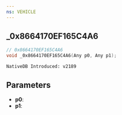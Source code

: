 ```yaml
---
ns: VEHICLE
---
```

## _0x8664170EF165C4A6

```c
// 0x8664170EF165C4A6
void _0x8664170EF165C4A6(Any p0, Any p1);
```

```
NativeDB Introduced: v2189
```

## Parameters
* **p0**:
* **p1**:
